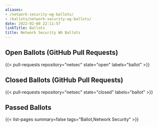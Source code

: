 ```yaml
---
aliases:
- /network-security-wg-ballots/
- /ballots/network-security-wg-ballots/
date: 2022-02-08 22:11:57
linkTitle: Ballots
title: Network Security WG Ballots
---
```


## Open Ballots (GitHub Pull Requests)

{{< pull-requests repository="netsec" state="open" labels="ballot" >}}

## Closed Ballots (GitHub Pull Requests)

{{< pull-requests repository="netsec" state="closed" labels="ballot" >}}

## Passed Ballots

{{< list-pages summary=false tags="Ballot,Network Security" >}}
